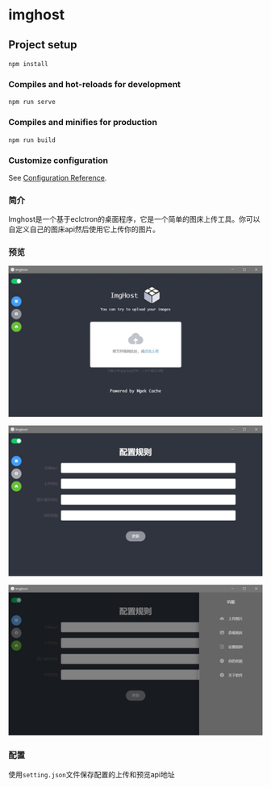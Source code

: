 # imghost

## Project setup
```
npm install
```

### Compiles and hot-reloads for development
```
npm run serve
```

### Compiles and minifies for production
```
npm run build
```

### Customize configuration
See [Configuration Reference](https://cli.vuejs.org/config/).

### 简介

Imghost是一个基于eclctron的桌面程序，它是一个简单的图床上传工具。你可以自定义自己的图床api然后使用它上传你的图片。

### 预览

![demo1](./demo/demo1.jpg)

![demo2](./demo/demo2.jpg)

![demo3](./demo/demo3.jpg)

### 配置

使用`setting.json`文件保存配置的上传和预览api地址